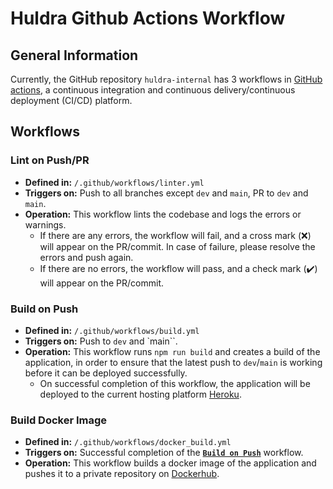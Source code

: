 # Huldra Github Actions Workflow

## General Information

Currently, the GitHub repository `huldra-internal` has 3 workflows in [GitHub actions](https://docs.github.com/en/actions), a continuous integration and continuous delivery/continuous deployment (CI/CD) platform.

## Workflows

### Lint on Push/PR

- **Defined in:** `/.github/workflows/linter.yml`
- **Triggers on:** Push to all branches except `dev` and `main`, PR to `dev` and `main`.
- **Operation:** This workflow lints the codebase and logs the errors or warnings.
  - If there are any errors, the workflow will fail, and a cross mark (❌) will appear on the PR/commit. In case of failure, please resolve the errors and push again.
  - If there are no errors, the workflow will pass, and a check mark (✔️) will appear on the PR/commit.

### Build on Push

- **Defined in:** `/.github/workflows/build.yml`
- **Triggers on:** Push to `dev` and `main``.
- **Operation:** This workflow runs `npm run build` and creates a build of the application, in order to ensure that the latest push to `dev`/`main` is working before it can be deployed successfully.
  - On successful completion of this workflow, the application will be deployed to the current hosting platform [Heroku](https://heroku.com/).

### Build Docker Image

- **Defined in:** `/.github/workflows/docker_build.yml`
- **Triggers on:** Successful completion of the [**`Build on Push`**](#build-on-push) workflow.
- **Operation:** This workflow builds a docker image of the application and pushes it to a private repository on [Dockerhub](https://hub.docker.com/).
